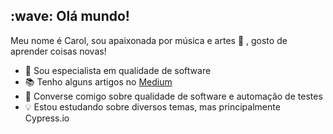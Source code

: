 <!--
**CarolCiola/carolciola** is a ✨ _special_ ✨ repository because its `README.md` (this file) appears on your GitHub profile.
https://github.com/hideraldus13/github-emoji
https://gist.github.com/rxaviers/7360908
https://github.com/ikatyang/emoji-cheat-sheet/blob/master/README.md
-->

<h2> :wave: Olá mundo!</h2>

<!--<p align="left"> <img src="https://komarev.com/ghpvc/?username=cciola&label=Profile%20views&color=0e75b6&style=flat" alt="carolciola" /> </p> -->

Meu nome é Carol, sou apaixonada por música e artes :musical_note: , gosto de aprender coisas novas!

* :rocket: Sou especialista em qualidade de software</br>
* :books: Tenho alguns artigos no <a href="https://carolciola.medium.com/">Medium</a></br>
* :speech_balloon: Converse comigo sobre qualidade de software e automação de testes</br>
* :bulb: Estou estudando sobre diversos temas, mas principalmente Cypress.io</br>



